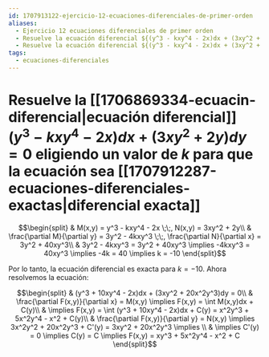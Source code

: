 ```yaml
---
id: 1707913122-ejercicio-12-ecuaciones-diferenciales-de-primer-orden
aliases:
  - Ejercicio 12 ecuaciones diferenciales de primer orden
  - Resuelve la ecuación diferencial ${(y^3 - kxy^4 - 2x)dx + (3xy^2 + 2y)dy = 0}$
  - Resuelve la ecuación diferencial ${(y^3 - kxy^4 - 2x)dx + (3xy^2 + 2y)dy = 0}$ eligiendo un valor de $k$ para que la ecuación sea diferencial exacta
tags:
  - ecuaciones-diferenciales
---
```


# Resuelve la [[1706869334-ecuacin-diferencial|ecuación diferencial]] ${(y^3 - kxy^4 - 2x)dx + (3xy^2 + 2y)dy = 0}$ eligiendo un valor de $k$ para que la ecuación sea [[1707912287-ecuaciones-diferenciales-exactas|diferencial exacta]]

$$\begin{split}
    & M(x,y) = y^3 - kxy^4 - 2x \;\;, N(x,y) = 3xy^2 + 2y\\
    & \frac{\partial M}{\partial y} = 3y^2 - 4kxy^3 \;\;, \frac{\partial N}{\partial x} = 3y^2 + 40xy^3\\
    & 3y^2 - 4kxy^3 = 3y^2 + 40xy^3 \implies -4kxy^3 = 40xy^3 \implies -4k = 40 \implies k = -10
\end{split}$$

Por lo tanto, la ecuación diferencial es exacta para $k = -10$. Ahora resolvemos la ecuación:

$$\begin{split}
    & (y^3 + 10xy^4 - 2x)dx + (3xy^2 + 20x^2y^3)dy = 0\\
    & \frac{\partial F(x,y)}{\partial x} = M(x,y) \implies F(x,y) = \int M(x,y)dx + C(y)\\
    & \implies F(x,y) = \int (y^3 + 10xy^4 - 2x)dx + C(y) = x^2y^3 + 5x^2y^4 - x^2 + C(y)\\
    & \frac{\partial F(x,y)}{\partial y} = N(x,y) \implies 3x^2y^2 + 20x^2y^3 + C'(y) = 3xy^2 + 20x^2y^3 \implies \\
    & \implies C'(y) = 0 \implies C(y) = C \implies F(x,y) = xy^3 + 5x^2y^4 - x^2 + C
\end{split}$$

